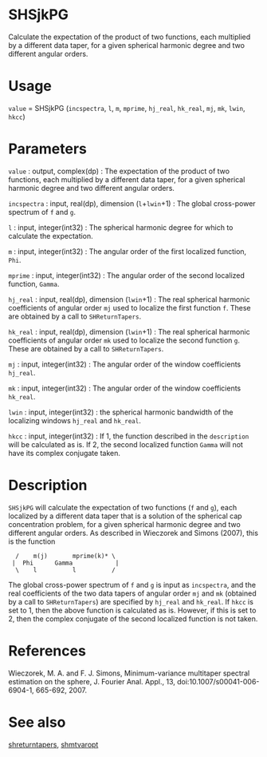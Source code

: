 # SHSjkPG

Calculate the expectation of the product of two functions, each multiplied by a different data taper, for a given spherical harmonic degree and two different angular orders.

# Usage

`value` = SHSjkPG (`incspectra`, `l`, `m`, `mprime`, `hj_real`, `hk_real`, `mj`, `mk`, `lwin`, `hkcc`)

# Parameters

`value` : output, complex(dp)
:   The expectation of the product of two functions, each multiplied by a different data taper, for a given spherical harmonic degree and two different angular orders.

`incspectra` : input, real(dp), dimension (`l`+`lwin`+1)
:   The global cross-power spectrum of `f` and `g`.

`l` : input, integer(int32)
:   The spherical harmonic degree for which to calculate the expectation.

`m` : input, integer(int32)
:   The angular order of the first localized function, `Phi`.

`mprime` : input, integer(int32)
:   The angular order of the second localized function, `Gamma`.

`hj_real` : input, real(dp), dimension (`lwin`+1)
:   The real spherical harmonic coefficients of angular order `mj` used to localize the first function `f`. These are obtained by a call to `SHReturnTapers`.

`hk_real` : input, real(dp), dimension (`lwin`+1)
:   The real spherical harmonic coefficients of angular order `mk` used to localize the second function `g`. These are obtained by a call to `SHReturnTapers`.

`mj` : input, integer(int32)
:   The angular order of the window coefficients `hj_real`.

`mk` : input, integer(int32)
:   The angular order of the window coefficients `hk_real`.

`lwin` : input, integer(int32)
:   the spherical harmonic bandwidth of the localizing windows `hj_real` and `hk_real`.

`hkcc` : input, integer(int32)
:   If 1, the function described in the `description` will be calculated as is. If 2, the second localized function `Gamma` will not have its complex conjugate taken.

# Description

`SHSjkPG` will calculate the expectation of two functions (`f` and `g`), each localized by a different data taper that is a solution of the spherical cap concentration problem, for a given spherical harmonic degree and two different angular orders. As described in Wieczorek and Simons (2007), this is the function

      /    m(j)       mprime(k)* \
     |  Phi      Gamma            |
      \    l          l          /

The global cross-power spectrum of `f` and `g` is input as `incspectra`, and the real coefficients of the two data tapers of angular order `mj` and `mk` (obtained by a call to `SHReturnTapers`) are specified by `hj_real` and `hk_real`. If `hkcc` is set to 1, then the above function is calculated as is. However, if this is set to 2, then the complex conjugate of the second localized function is not taken.

# References

Wieczorek, M. A. and F. J. Simons, Minimum-variance multitaper spectral estimation on the sphere, J. Fourier Anal. Appl., 13, doi:10.1007/s00041-006-6904-1, 665-692, 2007.

# See also

[shreturntapers](shreturntapers.html), [shmtvaropt](shmtvaropt.html)

